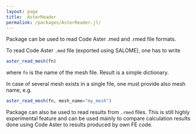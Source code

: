 ```yaml
---
layout: page
title:  AsterReader
permalink: /packages/AsterReader.jl/
---
```


Package can be used to read Code Aster .med and .rmed file formats.

<!-- more -->

To read Code Aster `.med` file (exported using SALOME), one has to write
```julia
aster_read_mesh(fn)
```
where `fn` is the name of the mesh file. Result is a simple dictionary.

In case of several mesh exists in a single file, one must provide also mesh name, e.g.
```julia
aster_read_mesh(fn, mesh_name="my_mesh")
```

Package can also be used to read results from `.rmed` files. This is still highly experimental feature and can be used mainly to compare calculation results done using Code Aster to results produced by own FE code.

